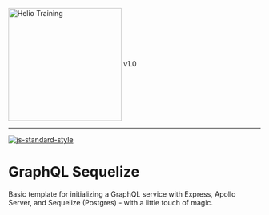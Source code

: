 <img src="http://i.imgur.com/UzC7XPe.png" alt="Helio Training" width="226" align="center"/> v1.0

---------------

[![js-standard-style](https://img.shields.io/badge/code%20style-standard-brightgreen.svg)](http://standardjs.com)

# GraphQL Sequelize

Basic template for initializing a GraphQL service with Express, Apollo Server, and Sequelize (Postgres) - with a little touch of magic.
